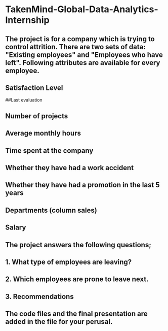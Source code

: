 # TakenMind-Global-Data-Analytics-Internship
## The project is for a company which is trying to control attrition. There are two sets of data: "Existing employees" and "Employees who have left". Following attributes are available for every employee.
## Satisfaction Level
##Last evaluation
## Number of projects
## Average monthly hours
## Time spent at the company
## Whether they have had a work accident
## Whether they have had a promotion in the last 5 years
## Departments (column sales)
## Salary

## The project answers the following questions; 
## 1. What type of employees are leaving? 
## 2. Which employees are prone to leave next. 
## 3. Recommendations

## The code files and the final presentation are added in the file for your perusal.
